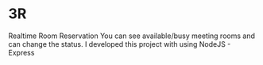 # 3R
Realtime Room Reservation
You can see available/busy meeting rooms and can change the status.
I developed this project with using NodeJS - Express
